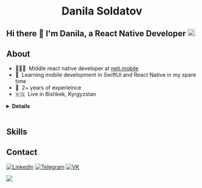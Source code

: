 <h1 align="center">Danila Soldatov</h1>   

<h2>Hi there 👋 I'm Danila, a React Native Developer <img height="20" width="20" src="https://cdn.simpleicons.org/react/#61DAFB" /></h2>

## About 
- 👨🏻‍💻 &nbsp;Middle react native developer at [neti.mobile](https://mobile.i-neti.ru/)
- 📱 &nbsp;Learning mobile development in SwiftUI and React Native in my spare time
- 💼 &nbsp;2+ years of experieince
- 🇰🇬 &nbsp;Live in Bishkek, Kyrgyzstan

<details>
  <summary><strong>Details</strong></summary>

- 👔 &nbsp;Organized & standalone
- 💻 &nbsp;Love to code
- 💡 &nbsp;Always learning
- 📐 &nbsp;Perfectionist
- ☕️ &nbsp;Coffee lover

</details>&nbsp;

## Skills


## Contact
[<img src="https://img.shields.io/badge/-LinkedIn-8a2be2?logo=linkedin&logoColor=white" alt="LinkedIn" />][linkedin]
[<img src="https://img.shields.io/badge/-Telegram-8a2be2?logo=telegram&logoColor=white" alt="Telegram" />][tg]
[<img src="https://img.shields.io/badge/-VK-8a2be2?logo=vk&logoColor=white" alt="VK" />][vk]

[linkedin]: https://www.linkedin.com/in/danila-soldatov-851009233/
[tg]: https://t.me/srrmstk
[vk]: https://vk.com/fantasyless
![](https://komarev.com/ghpvc/?username=srrmstk&color=8a2be2)
